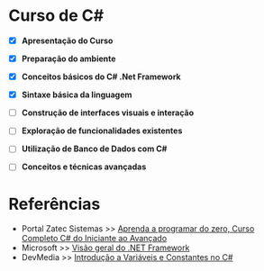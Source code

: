 # Curso de C#

- [x] **Apresentação do Curso**  
- [x] **Preparação do ambiente**  
- [x] **Conceitos básicos do C# .Net Framework**
- [x] **Sintaxe básica da linguagem**
- [ ] **Construção de interfaces visuais e interação**
- [ ] **Exploração de funcionalidades existentes**
- [ ] **Utilização de Banco de Dados com C#**
- [ ] **Conceitos e técnicas avançadas**


# Referências
* Portal Zatec Sistemas >> [Aprenda a programar do zero, Curso Completo C# do Iniciante ao Avançado](https://www.youtube.com/playlist?list=PLPc-V1ujthioJ8Cq_yMzYAbeSvaPye-aa)
* Microsoft >> [Visão geral do .NET Framework](https://learn.microsoft.com/pt-br/dotnet/framework/get-started/overview)
* DevMedia >> [Introdução a Variáveis e Constantes no C#](https://www.devmedia.com.br/introducao-a-variaveis-e-constantes-no-csharp/29629)
